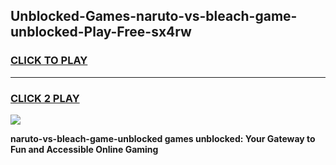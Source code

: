 
## Unblocked-Games-naruto-vs-bleach-game-unblocked-Play-Free-sx4rw
<h3>
<a href="https://premium76.site?title=naruto-vs-bleach-game-unblocked&ref=19M">CLICK TO PLAY</a></h3>
<hr>

<h3>
<a href="https://premium76.site?title=naruto-vs-bleach-game-unblocked&ref=19M">CLICK 2 PLAY</a>
  
</h3>

<a href="https://premium76.site?title=naruto-vs-bleach-game-unblocked&ref=19M"><img src="https://clearcache.store/games.png"></a>


**naruto-vs-bleach-game-unblocked games unblocked: Your Gateway to Fun and Accessible Online Gaming**
